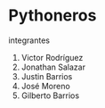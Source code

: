 # Pythoneros
integrantes
  1. Victor Rodríguez 
  2. Jonathan Salazar 
  3. Justin Barrios
  4. José Moreno
  5. Gilberto Barrios 
